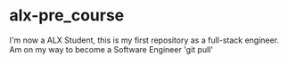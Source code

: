 # alx-pre_course
I'm now a ALX Student, this is my first repository as a full-stack engineer. Am on my way to become a Software Engineer
'git pull' 
